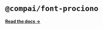 # `@compai/font-prociono`

[**Read the docs &rarr;**](https://components.ai/docs/typefaces/prociono)
